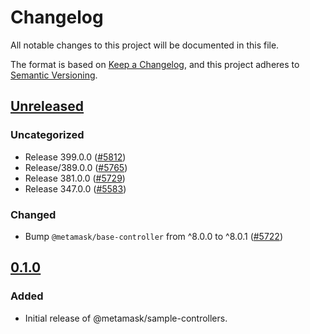 # Changelog

All notable changes to this project will be documented in this file.

The format is based on [Keep a Changelog](https://keepachangelog.com/en/1.0.0/),
and this project adheres to [Semantic Versioning](https://semver.org/spec/v2.0.0.html).

## [Unreleased]

### Uncategorized

- Release 399.0.0 ([#5812](https://github.com/MetaMask/core.git/pull/5812))
- Release/389.0.0 ([#5765](https://github.com/MetaMask/core.git/pull/5765))
- Release 381.0.0 ([#5729](https://github.com/MetaMask/core.git/pull/5729))
- Release 347.0.0 ([#5583](https://github.com/MetaMask/core.git/pull/5583))

### Changed

- Bump `@metamask/base-controller` from ^8.0.0 to ^8.0.1 ([#5722](https://github.com/MetaMask/core/pull/5722))

## [0.1.0]

### Added

- Initial release of @metamask/sample-controllers.

[Unreleased]: https://github.com/MetaMask/core.git/compare/@metamask/sample-controllers@0.1.0...HEAD
[0.1.0]: https://github.com/MetaMask/core.git/releases/tag/@metamask/sample-controllers@0.1.0
